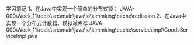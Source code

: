 学习笔记
  1、在Java中实现一个简单的分布式锁：
  JAVA-000\Week_11\redis\src\main\java\io\kimmking\cache\redission
  2、在Java中实现一个分布式计数器，模拟减库存
  JAVA-000\Week_11\redis\src\main\java\io\kimmking\cache\service\impl\GoodsServiceImpl.java